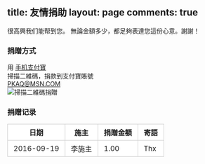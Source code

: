 title: 友情捐助
layout: page
comments: true
---

<style>
table { padding: 0;border-collapse: collapse; }
table tr { border-top: 1px solid #cccccc; background-color: white; margin: 0; padding: 0; }
table tr:nth-child(2n) { background-color: #f8f8f8; }
table tr th { font-weight: bold; border: 1px solid #cccccc; margin: 0; padding: 6px 13px; }
table tr td { border: 1px solid #cccccc; margin: 0; padding: 6px 13px; }
table tr th :first-child, table tr td :first-child { margin-top: 0; }
table tr th :last-child, table tr td :last-child { margin-bottom: 0; }
</style>

很高興我们能帮到您。
無論金額多少，都足夠表達您這份心意。謝謝！

### 捐贈方式

用 [手机支付寶](https://mobile.alipay.com/)    
掃描二維碼，捐款到支付寶賬號   
PKAQ@MSN.COM   
<span class="badges">![掃描二維碼捐贈](/css/img/qr-donate.jpg)</span>


### 捐赠记录

| 日期 | 施主 | 捐贈金額 | 寄語 |
| --- | --- | --- | --- |
|2016-09-19|李施主|1.00|Thx|
